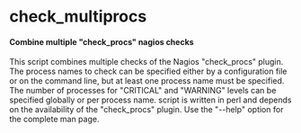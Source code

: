 # check_multiprocs
#### Combine multiple "check_procs" nagios checks

This script combines multiple checks of the Nagios "check_procs" plugin.
The process names to check can be specified either by a configuration file
or on the command line, but at least one process name must be specified.
The number of processes for "CRITICAL" and "WARNING" levels can be
specified globally or per process name. script is written in perl and depends
on the availability of the "check_procs" plugin. Use the "--help" option
for the complete man page.
